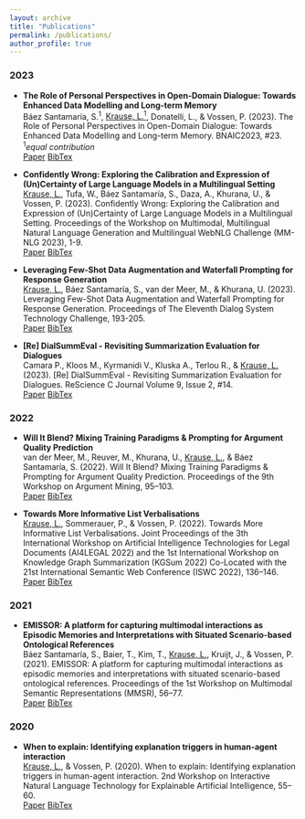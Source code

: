 ```yaml
---
layout: archive
title: "Publications"
permalink: /publications/
author_profile: true
---
```

### 2023
* **The Role of Personal Perspectives in Open-Domain Dialogue: Towards Enhanced Data Modelling and Long-term Memory** \
  Báez Santamaría, S.<sup>1</sup>, <ins>Krause, L.<sup>1</sup></ins>, Donatelli, L., & Vossen, P. (2023). The Role of Personal Perspectives in Open-Domain Dialogue: Towards Enhanced Data Modelling and Long-term Memory. BNAIC2023, #23. <sup>1</sup>*equal contribution* \
  [Paper](https://bnaic2023.tudelft.nl/static/media/BNAICBENELEARN_2023_paper_23.a7a48c6078e92bcb7550.pdf)
  [BibTex]() 

* **Confidently Wrong: Exploring the Calibration and Expression of (Un)Certainty of Large Language Models in a Multilingual Setting** \
  <ins>Krause, L.</ins>, Tufa, W., Báez Santamaría, S., Daza, A., Khurana, U., & Vossen, P. (2023). Confidently Wrong: Exploring the Calibration and Expression of (Un)Certainty of Large Language Models in a Multilingual Setting. Proceedings of the Workshop on Multimodal, Multilingual Natural Language Generation and Multilingual WebNLG Challenge (MM-NLG 2023), 1-9. \
  [Paper](https://aclanthology.org/2023.mmnlg-1.1.pdf)
  [BibTex](https://aclanthology.org/2023.mmnlg-1.1.bib)

* **Leveraging Few-Shot Data Augmentation and Waterfall Prompting for Response Generation** \
  <ins>Krause, L.</ins>, Báez Santamaría, S., van der Meer, M., & Khurana, U. (2023). Leveraging Few-Shot Data Augmentation and Waterfall Prompting for Response Generation. Proceedings of The Eleventh Dialog System Technology Challenge, 193-205. \
  [Paper](https://aclanthology.org/2023.dstc-1.22.pdf)
  [BibTex](https://aclanthology.org/2023.dstc-1.22.bib)

* **[Re] DialSummEval - Revisiting Summarization Evaluation for Dialogues** \
  Camara P., Kloos M., Kyrmanidi V., Kluska A., Terlou R., & <ins>Krause, L.</ins> (2023). [Re] DialSummEval - Revisiting Summarization Evaluation for Dialogues. ReScience C Journal Volume 9, Issue 2, #14. \
  [Paper](https://openreview.net/pdf?id=3jaZ5tKRyiT)
  [BibTex]()


### 2022
* **Will It Blend? Mixing Training Paradigms & Prompting for Argument Quality Prediction** \
  van der Meer, M., Reuver, M., Khurana, U., <ins>Krause, L.</ins>, & Báez Santamaría, S. (2022). Will It Blend? Mixing Training 
  Paradigms & Prompting for Argument Quality Prediction. Proceedings of the 9th Workshop on Argument Mining, 95–103. \
  [Paper](https://aclanthology.org/2022.argmining-1.8.pdf)
  [BibTex](https://aclanthology.org/2022.argmining-1.8.bib)

* **Towards More Informative List Verbalisations** \
  <ins>Krause, L.</ins>, Sommerauer, P., & Vossen, P. (2022). Towards More Informative List Verbalisations. Joint Proceedings 
of the 3th International Workshop on Artificial Intelligence Technologies for Legal Documents (AI4LEGAL 2022) and the 
  1st International Workshop on Knowledge Graph Summarization (KGSum 2022) Co-Located with the 21st International 
  Semantic Web Conference (ISWC 2022), 136–146. \
  [Paper](https://ceur-ws.org/Vol-3257/paper14.pdf)
  [BibTex]()


### 2021
* **EMISSOR: A platform for capturing multimodal interactions as Episodic Memories and Interpretations with Situated 
  Scenario-based Ontological References** \
  Báez Santamaría, S., Baier, T., Kim, T., <ins>Krause, L.</ins>, Kruijt, J., & Vossen, P. (2021). EMISSOR: A platform for 
  capturing multimodal interactions as episodic memories and interpretations with situated scenario-based ontological 
  references. Proceedings of the 1st Workshop on Multimodal Semantic Representations (MMSR), 56–77. \
  [Paper](https://iwcs2021.github.io/proceedings/mmsr/pdf/2021.mmsr-1.6.pdf) 
  [BibTex](https://iwcs2021.github.io/proceedings/mmsr/bib/2021.mmsr-1.6.bib)

### 2020
* **When to explain: Identifying explanation triggers in human-agent
interaction** \
  <ins>Krause, L.</ins>, & Vossen, P. (2020). When to explain: Identifying explanation triggers in human-agent interaction. 
  2nd Workshop on Interactive Natural Language Technology for Explainable Artificial Intelligence, 55–60. \
  [Paper](https://www.aclweb.org/anthology/2020.nl4xai-1.12.pdf) 
  [BibTex](https://www.aclweb.org/anthology/2020.nl4xai-1.12.bib)
